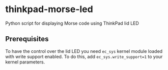 # thinkpad-morse-led
Python script for displaying Morse code using ThinkPad lid LED

## Prerequisites
To have the control over the lid LED you need `ec_sys` kernel module loaded with write support enabled. To do this, add `ec_sys.write_support=1` to your kernel parameters. 